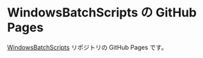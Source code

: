 # WindowsBatchScripts の GitHub Pages

[WindowsBatchScripts](https://github.com/Neos21GitHub/WindowsBatchScripts/) リポジトリの GitHub Pages です。